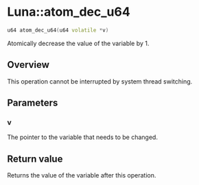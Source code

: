 # Luna::atom_dec_u64

```c++
u64 atom_dec_u64(u64 volatile *v)
```

Atomically decrease the value of the variable by 1. 

## Overview
This operation cannot be interrupted by system thread switching. 

## Parameters
### v
The pointer to the variable that needs to be changed. 

## Return value
Returns the value of the variable after this operation. 

